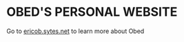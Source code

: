 # OBED'S PERSONAL WEBSITE

Go to [ericob.sytes.net](https://ericob.sytes.net) to learn more about Obed
